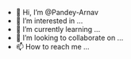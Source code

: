 - 👋 Hi, I’m @Pandey-Arnav
- 👀 I’m interested in ...
- 🌱 I’m currently learning ...
- 💞️ I’m looking to collaborate on ...
- 📫 How to reach me ...

<!---
Pandey-Arnav/Pandey-Arnav is a ✨ special ✨ repository because its `README.md` (this file) appears on your GitHub profile.
You can click the Preview link to take a look at your changes.
--->
